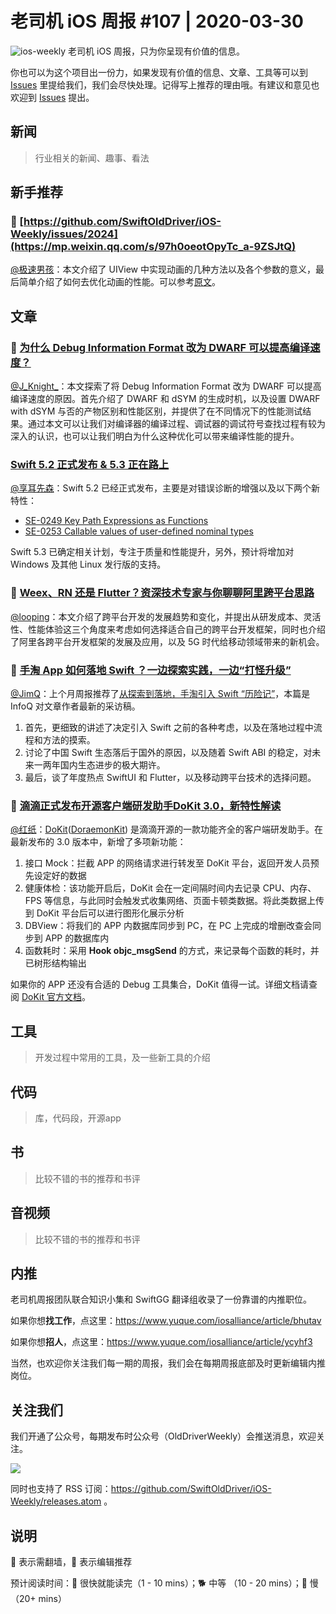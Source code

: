 # 老司机 iOS 周报 #107 | 2020-03-30

![ios-weekly](https://github.com/SwiftOldDriver/iOS-Weekly/blob/master/assets/ios-weekly.png?raw=true)
老司机 iOS 周报，只为你呈现有价值的信息。

你也可以为这个项目出一份力，如果发现有价值的信息、文章、工具等可以到 [Issues](https://github.com/SwiftOldDriver/iOS-Weekly/issues) 里提给我们，我们会尽快处理。记得写上推荐的理由哦。有建议和意见也欢迎到 [Issues](https://github.com/SwiftOldDriver/iOS-Weekly/issues) 提出。

## 新闻

> 行业相关的新闻、趣事、看法

## 新手推荐

### 🐎 [https://github.com/SwiftOldDriver/iOS-Weekly/issues/2024](https://mp.weixin.qq.com/s/97h0oeotOpyTc_a-9ZSJtQ)

[@极速男孩](https://juejin.im/post/5e784681f265da57671be823)：本文介绍了 UIView 中实现动画的几种方法以及各个参数的意义，最后简单介绍了如何去优化动画的性能。可以参考[原文](https://weibo.com/1929625262/profile?rightmod=1&wvr=6&mod=personinfo&is_all=1)。

## 文章

### 🐎 [为什么 Debug Information Format 改为 DWARF 可以提高编译速度？](https://mp.weixin.qq.com/s/97h0oeotOpyTc_a-9ZSJtQ)

[@J_Knight_](https://weibo.com/1929625262/profile?rightmod=1&wvr=6&mod=personinfo&is_all=1)：本文探索了将 Debug Information Format 改为 DWARF 可以提高编译速度的原因。首先介绍了 DWARF 和 dSYM 的生成时机，以及设置 DWARF with dSYM 与否的产物区别和性能区别，并提供了在不同情况下的性能测试结果。通过本文可以让我们对编译器的编译过程、调试器的调试符号查找过程有较为深入的认识，也可以让我们明白为什么这种优化可以带来编译性能的提升。

### [Swift 5.2 正式发布 & 5.3 正在路上](https://swift.org/blog/5-3-release-process/)

[@享耳先森](https://github.com/iblacksun)：Swift 5.2 已经正式发布，主要是对错误诊断的增强以及以下两个新特性：
- [SE-0249 Key Path Expressions as Functions](https://github.com/apple/swift-evolution/blob/master/proposals/0249-key-path-literal-function-expressions.md)
- [SE-0253 Callable values of user-defined nominal types](https://github.com/apple/swift-evolution/blob/master/proposals/0253-callable.md)

Swift 5.3 已确定相关计划，专注于质量和性能提升，另外，预计将增加对 Windows 及其他 Linux 发行版的支持。

### 🐎 [Weex、RN 还是 Flutter？资深技术专家与你聊聊阿里跨平台思路](https://mp.weixin.qq.com/s/AufpOA4ZDu0sf0sL-Sv_Sw)

[@looping](https://github.com/looping)：本文介绍了跨平台开发的发展趋势和变化，并提出从研发成本、灵活性、性能体验这三个角度来考虑如何选择适合自己的跨平台开发框架，同时也介绍了阿里各跨平台开发框架的发展及应用，以及 5G 时代给移动领域带来的新机会。

### 🐎 [手淘 App 如何落地 Swift ？一边探索实践，一边“打怪升级”](https://mp.weixin.qq.com/s/_iweRWQCjnoASCmUAKHDFA)

[@JimQ](https://github.com/waz0820)：上个月周报推荐了[从探索到落地，手淘引入 Swift “历险记”](https://mp.weixin.qq.com/s/oHGkoGzhMs-l8TX6t0831w)，本篇是 InfoQ 对文章作者最新的采访稿。

1. 首先，更细致的讲述了决定引入 Swift 之前的各种考虑，以及在落地过程中流程和方法的摸索。
2. 讨论了中国 Swift 生态落后于国外的原因，以及随着 Swift ABI 的稳定，对未来一两年国内生态进步的极大期许。
3. 最后，谈了年度热点 SwiftUI 和 Flutter，以及移动跨平台技术的选择问题。

### 🐎  [滴滴正式发布开源客户端研发助手DoKit 3.0，新特性解读](https://mp.weixin.qq.com/s/cTze8_-0KBIHHh96aEcilg)

[@红纸](https://github.com/nianran)：[DoKit](https://github.com/didi/DoraemonKit)([DoraemonKit](https://github.com/didi/DoraemonKit)) 是滴滴开源的一款功能齐全的客户端研发助手。在最新发布的 3.0 版本中，新增了多项新功能：

1. 接口 Mock：拦截 APP 的网络请求进行转发至 DoKit 平台，返回开发人员预先设定好的数据
2. 健康体检：该功能开启后，DoKit 会在一定间隔时间内去记录 CPU、内存、FPS 等信息，与此同时会触发式收集网络、页面卡顿类数据。将此类数据上传到 DoKit 平台后可以进行图形化展示分析
3. DBView：将我们的 APP 内数据库同步到 PC，在 PC 上完成的增删改查会同步到 APP 的数据库内
4. 函数耗时：采用 **Hook objc_msgSend** 的方式，来记录每个函数的耗时，并已树形结构输出

如果你的 APP 还没有合适的 Debug 工具集合，DoKit 值得一试。详细文档请查阅 [DoKit 官方文档](http://xingyun.xiaojukeji.com/docs/dokit/#/intro)。

## 工具

> 开发过程中常用的工具，及一些新工具的介绍

## 代码

> 库，代码段，开源app

## 书

> 比较不错的书的推荐和书评

## 音视频

> 比较不错的书的推荐和书评

## 内推

老司机周报团队联合知识小集和 SwiftGG 翻译组收录了一份靠谱的内推职位。

如果你想**找工作**，点这里：https://www.yuque.com/iosalliance/article/bhutav

如果你想**招人**，点这里：https://www.yuque.com/iosalliance/article/ycyhf3

当然，也欢迎你关注我们每一期的周报，我们会在每期周报底部及时更新编辑内推岗位。

## 关注我们

我们开通了公众号，每期发布时公众号（OldDriverWeekly）会推送消息，欢迎关注。

![](https://github.com/SwiftOldDriver/iOS-Weekly/blob/master/assets/qrcode_for_wechat.jpg?raw=true)

同时也支持了 RSS 订阅：https://github.com/SwiftOldDriver/iOS-Weekly/releases.atom 。

## 说明

🚧 表示需翻墙，🌟 表示编辑推荐

预计阅读时间：🐎 很快就能读完（1 - 10 mins）；🐕 中等 （10 - 20 mins）；🐢 慢（20+ mins）
